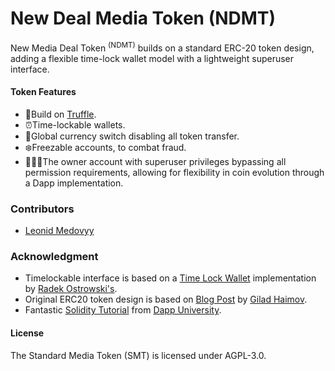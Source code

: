 # New Deal Media Token (NDMT)

New Media Deal Token <sup>(NDMT)</sup> builds on a standard ERC-20 token design, adding a flexible time-lock wallet model with a lightweight superuser interface.

#### Token Features
- 💪Build on [Truffle](https://github.com/trufflesuite/truffle).
- ⏰Time-lockable wallets.
- 🔐Global currency switch disabling all token transfer.
- ❄️Freezable accounts, to combat fraud.
- 🦸🏼‍♂️The owner account with superuser privileges bypassing all permission requirements, allowing for flexibility in coin evolution through a Dapp implementation.

### Contributors
- [Leonid Medovyy](https://www.allaboutleo.com/)

### Acknowledgment
- Timelockable interface is based on a [Time Lock Wallet](https://github.com/radek1st/time-locked-wallets) implementation by [Radek Ostrowski's](https://github.com/radek1st).
- Original ERC20 token design is based on [Blog Post](https://www.toptal.com/ethereum/create-erc20-token-tutorial) by [Gilad Haimov](https://gist.github.com/giladHaimov).
- Fantastic [Solidity Tutorial](https://www.youtube.com/watch?v=ipwxYa-F1uY) from [Dapp University](https://www.dappuniversity.com/articles/solidity-tutorial).

#### License
The Standard Media Token (SMT) is licensed under AGPL-3.0.
